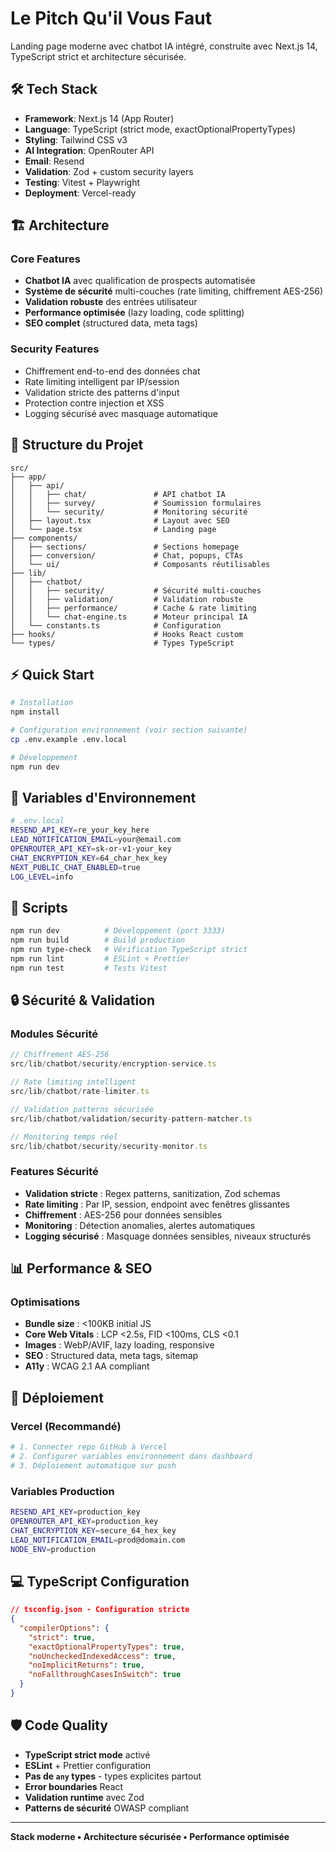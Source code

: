 # Le Pitch Qu'il Vous Faut

Landing page moderne avec chatbot IA intégré, construite avec Next.js 14, TypeScript strict et architecture sécurisée.

## 🛠️ Tech Stack

- **Framework**: Next.js 14 (App Router)
- **Language**: TypeScript (strict mode, exactOptionalPropertyTypes)
- **Styling**: Tailwind CSS v3
- **AI Integration**: OpenRouter API
- **Email**: Resend
- **Validation**: Zod + custom security layers
- **Testing**: Vitest + Playwright
- **Deployment**: Vercel-ready

## 🏗️ Architecture

### Core Features
- **Chatbot IA** avec qualification de prospects automatisée
- **Système de sécurité** multi-couches (rate limiting, chiffrement AES-256)
- **Validation robuste** des entrées utilisateur
- **Performance optimisée** (lazy loading, code splitting)
- **SEO complet** (structured data, meta tags)

### Security Features
- Chiffrement end-to-end des données chat
- Rate limiting intelligent par IP/session
- Validation stricte des patterns d'input
- Protection contre injection et XSS
- Logging sécurisé avec masquage automatique

## 📁 Structure du Projet

```
src/
├── app/
│   ├── api/
│   │   ├── chat/               # API chatbot IA
│   │   ├── survey/             # Soumission formulaires  
│   │   └── security/           # Monitoring sécurité
│   ├── layout.tsx              # Layout avec SEO
│   └── page.tsx                # Landing page
├── components/
│   ├── sections/               # Sections homepage
│   ├── conversion/             # Chat, popups, CTAs
│   └── ui/                     # Composants réutilisables
├── lib/
│   ├── chatbot/
│   │   ├── security/           # Sécurité multi-couches
│   │   ├── validation/         # Validation robuste
│   │   ├── performance/        # Cache & rate limiting
│   │   └── chat-engine.ts      # Moteur principal IA
│   └── constants.ts            # Configuration
├── hooks/                      # Hooks React custom
└── types/                      # Types TypeScript
```

## ⚡ Quick Start

```bash
# Installation
npm install

# Configuration environnement (voir section suivante)
cp .env.example .env.local

# Développement
npm run dev
```

## 🔧 Variables d'Environnement

```bash
# .env.local
RESEND_API_KEY=re_your_key_here
LEAD_NOTIFICATION_EMAIL=your@email.com
OPENROUTER_API_KEY=sk-or-v1-your_key
CHAT_ENCRYPTION_KEY=64_char_hex_key
NEXT_PUBLIC_CHAT_ENABLED=true
LOG_LEVEL=info
```

## 📝 Scripts

```bash
npm run dev          # Développement (port 3333)
npm run build        # Build production
npm run type-check   # Vérification TypeScript strict
npm run lint         # ESLint + Prettier
npm run test         # Tests Vitest
```

## 🔒 Sécurité & Validation

### Modules Sécurité
```typescript
// Chiffrement AES-256
src/lib/chatbot/security/encryption-service.ts

// Rate limiting intelligent  
src/lib/chatbot/rate-limiter.ts

// Validation patterns sécurisée
src/lib/chatbot/validation/security-pattern-matcher.ts

// Monitoring temps réel
src/lib/chatbot/security/security-monitor.ts
```

### Features Sécurité
- **Validation stricte** : Regex patterns, sanitization, Zod schemas
- **Rate limiting** : Par IP, session, endpoint avec fenêtres glissantes
- **Chiffrement** : AES-256 pour données sensibles 
- **Monitoring** : Détection anomalies, alertes automatiques
- **Logging sécurisé** : Masquage données sensibles, niveaux structurés

## 📊 Performance & SEO

### Optimisations
- **Bundle size** : <100KB initial JS
- **Core Web Vitals** : LCP <2.5s, FID <100ms, CLS <0.1
- **Images** : WebP/AVIF, lazy loading, responsive
- **SEO** : Structured data, meta tags, sitemap
- **A11y** : WCAG 2.1 AA compliant

## 🚀 Déploiement

### Vercel (Recommandé)
```bash
# 1. Connecter repo GitHub à Vercel
# 2. Configurer variables environnement dans dashboard
# 3. Déploiement automatique sur push
```

### Variables Production
```bash
RESEND_API_KEY=production_key
OPENROUTER_API_KEY=production_key  
CHAT_ENCRYPTION_KEY=secure_64_hex_key
LEAD_NOTIFICATION_EMAIL=prod@domain.com
NODE_ENV=production
```

## 💻 TypeScript Configuration

```json
// tsconfig.json - Configuration stricte
{
  "compilerOptions": {
    "strict": true,
    "exactOptionalPropertyTypes": true,
    "noUncheckedIndexedAccess": true,
    "noImplicitReturns": true,
    "noFallthroughCasesInSwitch": true
  }
}
```

## 🛡️ Code Quality

- **TypeScript strict mode** activé
- **ESLint** + Prettier configuration
- **Pas de `any` types** - types explicites partout
- **Error boundaries** React
- **Validation runtime** avec Zod
- **Patterns de sécurité** OWASP compliant

---

**Stack moderne • Architecture sécurisée • Performance optimisée**